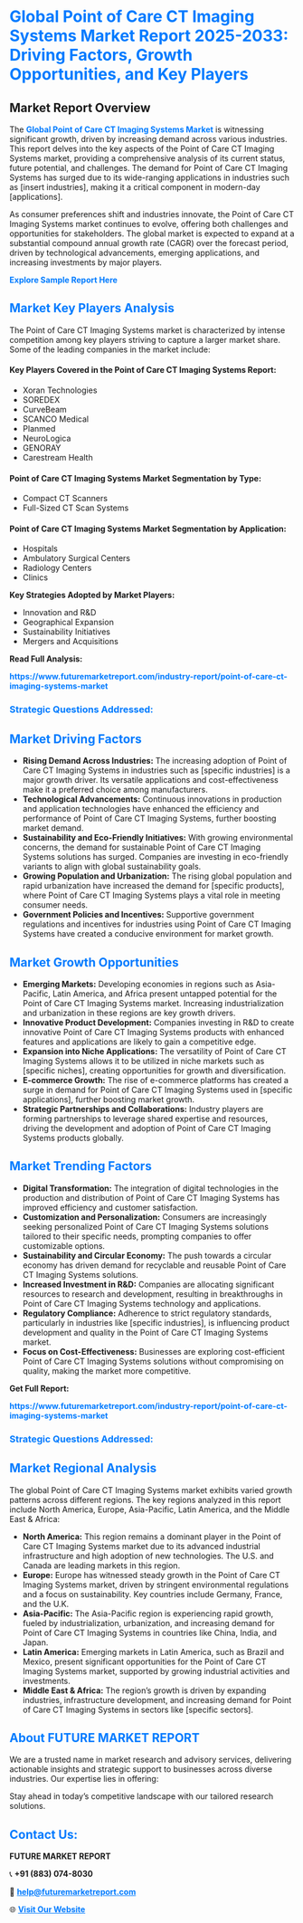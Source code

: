 <h1 style="color: #007BFF;">Global Point of Care CT Imaging Systems Market Report 2025-2033: Driving Factors, Growth Opportunities, and Key Players</h1>

<section id="overview">
<h2>Market Report Overview</h2>
<p>The <a href="https://www.futuremarketreport.com/industry-report/point-of-care-ct-imaging-systems-market" style="color: #007BFF; text-decoration: none;"><strong>Global Point of Care CT Imaging Systems Market</strong></a> is witnessing significant growth, driven by increasing demand across various industries. This report delves into the key aspects of the Point of Care CT Imaging Systems market, providing a comprehensive analysis of its current status, future potential, and challenges. The demand for Point of Care CT Imaging Systems has surged due to its wide-ranging applications in industries such as [insert industries], making it a critical component in modern-day [applications].</p>
<p>As consumer preferences shift and industries innovate, the Point of Care CT Imaging Systems market continues to evolve, offering both challenges and opportunities for stakeholders. The global market is expected to expand at a substantial compound annual growth rate (CAGR) over the forecast period, driven by technological advancements, emerging applications, and increasing investments by major players.</p>
</section>

<section id="overview">
<p><a href="https://www.futuremarketreport.com/request-sample/reportId=99071" style="color: #007BFF; text-decoration: none;"><strong>Explore Sample Report Here</strong></a></p>
</section>

<section id="key-players">
<h2 style="color: #007BFF;">Market Key Players Analysis</h2>
<p>The Point of Care CT Imaging Systems market is characterized by intense competition among key players striving to capture a larger market share. Some of the leading companies in the market include:</p>
<h4>Key Players Covered in the Point of Care CT Imaging Systems Report:</h4>
<ul><li>Xoran Technologies</li><li>SOREDEX</li><li>CurveBeam</li><li>SCANCO Medical</li><li>Planmed</li><li>NeuroLogica</li><li>GENORAY</li><li>Carestream Health</li></ul>
<h4>Point of Care CT Imaging Systems Market Segmentation by Type:</h4>
<ul><li>Compact CT Scanners</li><li>Full-Sized CT Scan Systems</li></ul>

<h4>Point of Care CT Imaging Systems Market Segmentation by Application:</h4>
<ul><li>Hospitals</li><li>Ambulatory Surgical Centers</li><li>Radiology Centers</li><li>Clinics</li></ul>
<p><strong>Key Strategies Adopted by Market Players:</strong></p>
<ul>
<li>Innovation and R&D</li>
<li>Geographical Expansion</li>
<li>Sustainability Initiatives</li>
<li>Mergers and Acquisitions</li>
</ul>
</section>

<section>
<p><strong>Read Full Analysis: </strong></p><a href="https://www.futuremarketreport.com/industry-report/point-of-care-ct-imaging-systems-market" style="color: #007BFF; text-decoration: none;"><strong>https://www.futuremarketreport.com/industry-report/point-of-care-ct-imaging-systems-market</strong></a>
<h3 style="color: #007BFF;">Strategic Questions Addressed:</h3>
</section>

<section id="driving-factors">
<h2 style="color: #007BFF;">Market Driving Factors</h2>
<ul>
<li><strong>Rising Demand Across Industries:</strong> The increasing adoption of Point of Care CT Imaging Systems in industries such as [specific industries] is a major growth driver. Its versatile applications and cost-effectiveness make it a preferred choice among manufacturers.</li>
<li><strong>Technological Advancements:</strong> Continuous innovations in production and application technologies have enhanced the efficiency and performance of Point of Care CT Imaging Systems, further boosting market demand.</li>
<li><strong>Sustainability and Eco-Friendly Initiatives:</strong> With growing environmental concerns, the demand for sustainable Point of Care CT Imaging Systems solutions has surged. Companies are investing in eco-friendly variants to align with global sustainability goals.</li>
<li><strong>Growing Population and Urbanization:</strong> The rising global population and rapid urbanization have increased the demand for [specific products], where Point of Care CT Imaging Systems plays a vital role in meeting consumer needs.</li>
<li><strong>Government Policies and Incentives:</strong> Supportive government regulations and incentives for industries using Point of Care CT Imaging Systems have created a conducive environment for market growth.</li>
</ul>
</section>

<section id="growth-opportunities">
<h2 style="color: #007BFF;">Market Growth Opportunities</h2>
<ul>
<li><strong>Emerging Markets:</strong> Developing economies in regions such as Asia-Pacific, Latin America, and Africa present untapped potential for the Point of Care CT Imaging Systems market. Increasing industrialization and urbanization in these regions are key growth drivers.</li>
<li><strong>Innovative Product Development:</strong> Companies investing in R&D to create innovative Point of Care CT Imaging Systems products with enhanced features and applications are likely to gain a competitive edge.</li>
<li><strong>Expansion into Niche Applications:</strong> The versatility of Point of Care CT Imaging Systems allows it to be utilized in niche markets such as [specific niches], creating opportunities for growth and diversification.</li>
<li><strong>E-commerce Growth:</strong> The rise of e-commerce platforms has created a surge in demand for Point of Care CT Imaging Systems used in [specific applications], further boosting market growth.</li>
<li><strong>Strategic Partnerships and Collaborations:</strong> Industry players are forming partnerships to leverage shared expertise and resources, driving the development and adoption of Point of Care CT Imaging Systems products globally.</li>
</ul>
</section>

<section id="trending-factors">
<h2 style="color: #007BFF;">Market Trending Factors</h2>
<ul>
<li><strong>Digital Transformation:</strong> The integration of digital technologies in the production and distribution of Point of Care CT Imaging Systems has improved efficiency and customer satisfaction.</li>
<li><strong>Customization and Personalization:</strong> Consumers are increasingly seeking personalized Point of Care CT Imaging Systems solutions tailored to their specific needs, prompting companies to offer customizable options.</li>
<li><strong>Sustainability and Circular Economy:</strong> The push towards a circular economy has driven demand for recyclable and reusable Point of Care CT Imaging Systems solutions.</li>
<li><strong>Increased Investment in R&D:</strong> Companies are allocating significant resources to research and development, resulting in breakthroughs in Point of Care CT Imaging Systems technology and applications.</li>
<li><strong>Regulatory Compliance:</strong> Adherence to strict regulatory standards, particularly in industries like [specific industries], is influencing product development and quality in the Point of Care CT Imaging Systems market.</li>
<li><strong>Focus on Cost-Effectiveness:</strong> Businesses are exploring cost-efficient Point of Care CT Imaging Systems solutions without compromising on quality, making the market more competitive.</li>
</ul>
</section>

<section>
<p><strong>Get Full Report: </strong></p><a href="https://www.futuremarketreport.com/industry-report/point-of-care-ct-imaging-systems-market" style="color: #007BFF; text-decoration: none;"><strong>https://www.futuremarketreport.com/industry-report/point-of-care-ct-imaging-systems-market</strong></a>
<h3 style="color: #007BFF;">Strategic Questions Addressed:</h3>
</section>


<section id="regional-analysis">
<h2 style="color: #007BFF;">Market Regional Analysis</h2>
<p>The global Point of Care CT Imaging Systems market exhibits varied growth patterns across different regions. The key regions analyzed in this report include North America, Europe, Asia-Pacific, Latin America, and the Middle East & Africa:</p>
<ul>
<li><strong>North America:</strong> This region remains a dominant player in the Point of Care CT Imaging Systems market due to its advanced industrial infrastructure and high adoption of new technologies. The U.S. and Canada are leading markets in this region.</li>
<li><strong>Europe:</strong> Europe has witnessed steady growth in the Point of Care CT Imaging Systems market, driven by stringent environmental regulations and a focus on sustainability. Key countries include Germany, France, and the U.K.</li>
<li><strong>Asia-Pacific:</strong> The Asia-Pacific region is experiencing rapid growth, fueled by industrialization, urbanization, and increasing demand for Point of Care CT Imaging Systems in countries like China, India, and Japan.</li>
<li><strong>Latin America:</strong> Emerging markets in Latin America, such as Brazil and Mexico, present significant opportunities for the Point of Care CT Imaging Systems market, supported by growing industrial activities and investments.</li>
<li><strong>Middle East & Africa:</strong> The region’s growth is driven by expanding industries, infrastructure development, and increasing demand for Point of Care CT Imaging Systems in sectors like [specific sectors].</li>
</ul>
</section>

<footer>
<h2 style="color: #007BFF;">About FUTURE MARKET REPORT</h2>
<p>We are a trusted name in market research and advisory services, delivering actionable insights and strategic support to businesses across diverse industries. Our expertise lies in offering:</p>

<p>Stay ahead in today’s competitive landscape with our tailored research solutions.</p>

<h2 style="color: #007BFF;">Contact Us:</h2>
<p><strong>FUTURE MARKET REPORT</strong></p>
<p>📞 <strong>+91 (883) 074-8030</strong></p>
<p>📧 <strong><a href="mailto:help@futuremarketreport.com" style="color: #007BFF;">help@futuremarketreport.com</a></strong></p>
<p>🌐 <strong><a href="https://www.futuremarketreport.com/" style="color: #007BFF;">Visit Our Website</a></strong></p>
</footer>